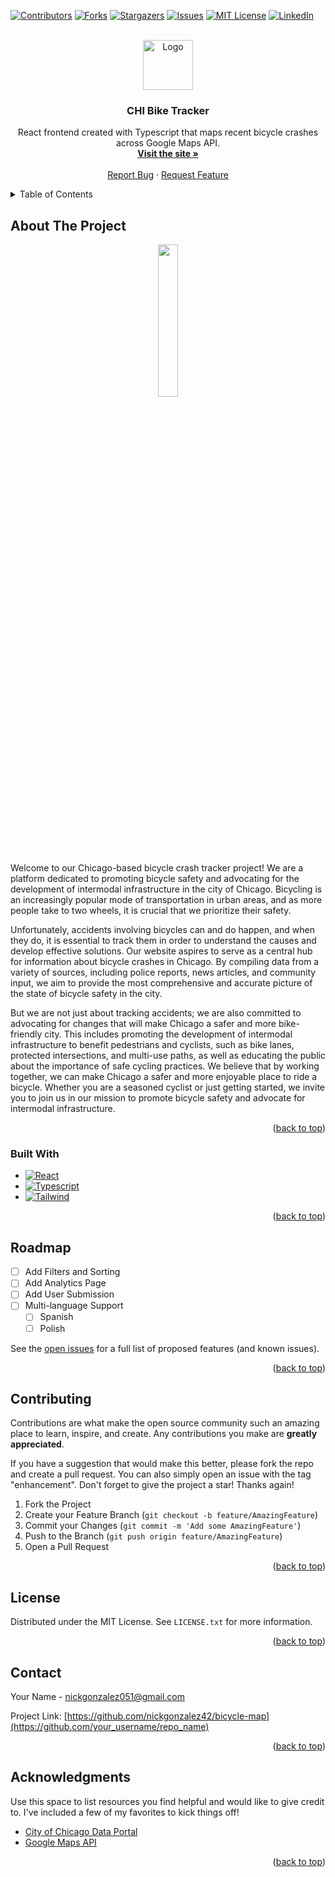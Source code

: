 <!-- Improved compatibility of back to top link: See: https://github.com/othneildrew/Best-README-Template/pull/73 -->
<a name="readme-top"></a>
<!--
*** Thanks for checking out the Best-README-Template. If you have a suggestion
*** that would make this better, please fork the repo and create a pull request
*** or simply open an issue with the tag "enhancement".
*** Don't forget to give the project a star!
*** Thanks again! Now go create something AMAZING! :D
-->



<!-- PROJECT SHIELDS -->
<!--
*** I'm using markdown "reference style" links for readability.
*** Reference links are enclosed in brackets [ ] instead of parentheses ( ).
*** See the bottom of this document for the declaration of the reference variables
*** for contributors-url, forks-url, etc. This is an optional, concise syntax you may use.
*** https://www.markdownguide.org/basic-syntax/#reference-style-links
-->
[![Contributors][contributors-shield]][contributors-url]
[![Forks][forks-shield]][forks-url]
[![Stargazers][stars-shield]][stars-url]
[![Issues][issues-shield]][issues-url]
[![MIT License][license-shield]][license-url]
[![LinkedIn][linkedin-shield]][linkedin-url]



<!-- PROJECT LOGO -->
<br />
<div align="center">
<!--  TODO Add Logo  -->
  <a href="https://github.com/othneildrew/Best-README-Template">
    <img src="images/logo.png" alt="Logo" width="80" height="80">
  </a>

  <h3 align="center">CHI Bike Tracker</h3>

  <p align="center">
    React frontend created with Typescript that maps recent bicycle crashes across Google Maps API.
    <br />
    <a href="https://bicycle-map.vercel.app"><strong>Visit the site »</strong></a>
    <br />
    <br />
    <a href="https://github.com/nickgonzalez42/bicycle-map/issues">Report Bug</a>
    ·
    <a href="https://github.com/nickgonzalez42/bicycle-map/issues">Request Feature</a>
  </p>
</div>



<!-- TABLE OF CONTENTS -->
<details>
  <summary>Table of Contents</summary>
  <ol>
    <li>
      <a href="#about-the-project">About The Project</a>
      <ul>
        <li><a href="#built-with">Built With</a></li>
      </ul>
    </li>
    <li><a href="#roadmap">Roadmap</a></li>
    <li><a href="#contributing">Contributing</a></li>
    <li><a href="#license">License</a></li>
    <li><a href="#contact">Contact</a></li>
    <li><a href="#acknowledgments">Acknowledgments</a></li>
  </ol>
</details>



<!-- ABOUT THE PROJECT -->
## About The Project

<div align="center">
  <img src="https://github.com/nickgonzalez42/bicycle-map/assets/41881164/2b6fe9b5-d2b1-46f9-a05b-12f6dbb73a65" width="25%">
</div>

Welcome to our Chicago-based bicycle crash tracker project! We are a platform dedicated to promoting bicycle safety and advocating for the development of intermodal infrastructure in the city of Chicago. Bicycling is an increasingly popular mode of transportation in urban areas, and as more people take to two wheels, it is crucial that we prioritize their safety. 

Unfortunately, accidents involving bicycles can and do happen, and when they do, it is essential to track them in order to understand the causes and develop effective solutions. Our website aspires to serve as a central hub for information about bicycle crashes in Chicago. By compiling data from a variety of sources, including police reports, news articles, and community input, we aim to provide the most comprehensive and accurate picture of the state of bicycle safety in the city. 

But we are not just about tracking accidents; we are also committed to advocating for changes that will make Chicago a safer and more bike-friendly city. This includes promoting the development of intermodal infrastructure to benefit pedestrians and cyclists, such as bike lanes, protected intersections, and multi-use paths, as well as educating the public about the importance of safe cycling practices. We believe that by working together, we can make Chicago a safer and more enjoyable place to ride a bicycle. Whether you are a seasoned cyclist or just getting started, we invite you to join us in our mission to promote bicycle safety and advocate for intermodal infrastructure.

<p align="right">(<a href="#readme-top">back to top</a>)</p>



### Built With

* [![React][React.js]][React-url]
* [![Typescript][Typescript.com]][Typescript-url]
* [![Tailwind][Tailwind.com]][Tailwind-url]

<p align="right">(<a href="#readme-top">back to top</a>)</p>



<!-- ROADMAP -->
## Roadmap

- [ ] Add Filters and Sorting
- [ ] Add Analytics Page
- [ ] Add User Submission
- [ ] Multi-language Support
    - [ ] Spanish
    - [ ] Polish

See the [open issues](https://github.com/othneildrew/Best-README-Template/issues) for a full list of proposed features (and known issues).

<p align="right">(<a href="#readme-top">back to top</a>)</p>



<!-- CONTRIBUTING -->
## Contributing

Contributions are what make the open source community such an amazing place to learn, inspire, and create. Any contributions you make are **greatly appreciated**.

If you have a suggestion that would make this better, please fork the repo and create a pull request. You can also simply open an issue with the tag "enhancement".
Don't forget to give the project a star! Thanks again!

1. Fork the Project
2. Create your Feature Branch (`git checkout -b feature/AmazingFeature`)
3. Commit your Changes (`git commit -m 'Add some AmazingFeature'`)
4. Push to the Branch (`git push origin feature/AmazingFeature`)
5. Open a Pull Request

<p align="right">(<a href="#readme-top">back to top</a>)</p>



<!-- LICENSE -->
## License

Distributed under the MIT License. See `LICENSE.txt` for more information.

<p align="right">(<a href="#readme-top">back to top</a>)</p>



<!-- CONTACT -->
## Contact

Your Name - nickgonzalez051@gmail.com

Project Link: [https://github.com/nickgonzalez42/bicycle-map](https://github.com/your_username/repo_name)

<p align="right">(<a href="#readme-top">back to top</a>)</p>



<!-- ACKNOWLEDGMENTS -->
## Acknowledgments

Use this space to list resources you find helpful and would like to give credit to. I've included a few of my favorites to kick things off!

* [City of Chicago Data Portal](https://data.cityofchicago.org)
* [Google Maps API](https://developers.google.com/maps)

<p align="right">(<a href="#readme-top">back to top</a>)</p>



<!-- MARKDOWN LINKS & IMAGES -->
<!-- https://www.markdownguide.org/basic-syntax/#reference-style-links -->
[contributors-shield]: https://img.shields.io/github/contributors/nickgonzalez42/bicycle-map.svg?style=for-the-badge
[contributors-url]: https://github.com/nickgonzalez42/bicycle-map/graphs/contributors
[forks-shield]: https://img.shields.io/github/forks/nickgonzalez42/bicycle-map.svg?style=for-the-badge
[forks-url]: https://github.com/nickgonzalez42/bicycle-map/network/members
[stars-shield]: https://img.shields.io/github/stars/nickgonzalez42/bicycle-map.svg?style=for-the-badge
[stars-url]: https://github.com/nickgonzalez42/bicycle-map/stargazers
[issues-shield]: https://img.shields.io/github/issues/nickgonzalez42/bicycle-map.svg?style=for-the-badge
[issues-url]: https://github.com/nickgonzalez42/bicycle-map/issues
[license-shield]: https://img.shields.io/github/license/nickgonzalez42/bicycle-map.svg?style=for-the-badge
[license-url]: https://github.com/nickgonzalez42/bicycle-map/blob/master/LICENSE.txt
[linkedin-shield]: https://img.shields.io/badge/-LinkedIn-black.svg?style=for-the-badge&logo=linkedin&colorB=555
[linkedin-url]: https://www.linkedin.com/in/nicholasjgonzalez/
[product-screenshot]: https://github.com/nickgonzalez42/bicycle-map/assets/41881164/2b6fe9b5-d2b1-46f9-a05b-12f6dbb73a65
[Next.js]: https://img.shields.io/badge/next.js-000000?style=for-the-badge&logo=nextdotjs&logoColor=white
[Next-url]: https://nextjs.org/
[React.js]: https://img.shields.io/badge/React-20232A?style=for-the-badge&logo=react&logoColor=61DAFB
[React-url]: https://reactjs.org/
[Vue.js]: https://img.shields.io/badge/Vue.js-35495E?style=for-the-badge&logo=vuedotjs&logoColor=4FC08D
[Vue-url]: https://vuejs.org/
[Angular.io]: https://img.shields.io/badge/Angular-DD0031?style=for-the-badge&logo=angular&logoColor=white
[Angular-url]: https://angular.io/
[Svelte.dev]: https://img.shields.io/badge/Svelte-4A4A55?style=for-the-badge&logo=svelte&logoColor=FF3E00
[Svelte-url]: https://svelte.dev/
[Laravel.com]: https://img.shields.io/badge/Laravel-FF2D20?style=for-the-badge&logo=laravel&logoColor=white
[Laravel-url]: https://laravel.com
[Bootstrap.com]: https://img.shields.io/badge/Bootstrap-563D7C?style=for-the-badge&logo=bootstrap&logoColor=white
[Bootstrap-url]: https://getbootstrap.com
[JQuery.com]: https://img.shields.io/badge/jQuery-0769AD?style=for-the-badge&logo=jquery&logoColor=white
[JQuery-url]: https://jquery.com 
[Typescript.com]: https://img.shields.io/badge/TypeScript-007ACC?style=for-the-badge&logo=typescript&logoColor=white
[Typescript-url]: https://www.typescriptlang.org
[Tailwind.com]: https://img.shields.io/badge/Tailwind_CSS-38B2AC?style=for-the-badge&logo=tailwind-css&logoColor=white
[Tailwind-url]: https://tailwindcss.com
